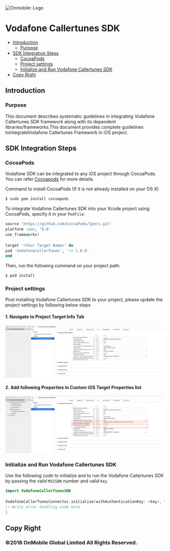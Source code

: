 ![Onmobile: Logo](http://t0.gstatic.com/images?q=tbn:ANd9GcQ7a6C5baa2f_3KA2zVpouH29tMGgRfcCn1PGuubySgbFbKuMxg)

# Vodafone Callertunes SDK

- [Introduction](#introduction)
  - [Purpose](#purpose)
- [SDK Integration Steps](#sdk-integration-steps)
  - [CocoaPods](#cocoapods)
  - [Project settings](#project-settings)
  - [Initialize and Run Vodafone Callertunes SDK](#initialize-and-run-vodafone-callertunes-sdk)
- [Copy Right](#copy-right)

## Introduction

  ### Purpose

  This document describes systematic guidelines in integrating Vodafone Callertunes SDK framework along with its dependent libraries/frameworks.This document provides complete guidelines tointegrateVodafone Callertunes Framework in iOS project.

## SDK Integration Steps

  ### CocoaPods

  Vodafone SDK can be integrated to any iOS project through CocoaPods. You can refer [Cocoapods](https://guides.cocoapods.org/using/getting-started.html#getting-started) for more details.

  Command to install CocoaPods (If it is not already installed on your OS X)

```bash
$ sudo gem install cocoapods
```

  To integrate Vodafone Callertunes SDK into your Xcode project using CocoaPods, specify it in your `Podfile`:

```ruby
source 'https://github.com/CocoaPods/Specs.git'
platform :ios, '9.0'
use_frameworks!

target '<Your Target Name>' do
pod 'VodafoneCallerTunes', '~> 1.0.0'
end
```

  Then, run the following command on your project path:

```bash
$ pod install
```

  ### Project settings

  Post installing Vodafone Callertunes SDK to your project, please update the project settings by following below steps

  #### 1. Navigate to Project Target Info Tab

![Step1](https://github.com/ONMO/VodafoneCallerTunes/blob/master/Navigate%20to%20Project%20Target%20Info%20Tab.png)

  #### 2. Add following Properties in Custom iOS Target Properties list

![Step2](https://github.com/ONMO/VodafoneCallerTunes/blob/master/Add%20following%20Properties%20in%20Custom%20iOS%20Target%20Properties%20list.png)

  ### Initialize and Run Vodafone Callertunes SDK

  Use the following code to initialize and to run the Vodafone Callertunes SDK by passing the valid `MSISDN` number and valid `Key`

```swift
import VodafoneCallerTunesSDK

VodafoneCallerTunesConnector.initialize(withAuthenticationKey: <key>, forPhoneNumber: <phoneNumber>, controller: self, animated: true) { (error) in
// Write error handling code here
}
```

## Copy Right

### ©2018 OnMobile Global Limited All Rights Reserved.
